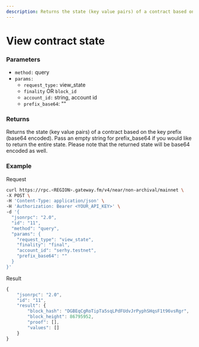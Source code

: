 ```yaml
---
description: Returns the state (key value pairs) of a contract based on the key prefix (base64 encoded).
---
```


# View contract state

### **Parameters**

- `method:` query
- `params:`
  - `request_type:` view_state
  - `finality` OR `block_id`
  - `account_id:` string, account id
  - `prefix_base64`: ""

### **Returns**

Returns the state (key value pairs) of a contract based on the key prefix (base64 encoded). Pass an empty string for prefix_base64 if you would like to return the entire state. Please note that the returned state will be base64 encoded as well.

### **Example**

Request

```bash
curl https://rpc.<REGION>.gateway.fm/v4/near/non-archival/mainnet \
-X POST \
-H 'Content-Type: application/json' \
-H 'Authorization: Bearer <YOUR_API_KEY>' \
-d '{
  "jsonrpc": "2.0",
  "id": "11",
  "method": "query",
  "params": {
    "request_type": "view_state",
    "finality": "final",
    "account_id": "serhy.testnet",
    "prefix_base64": ""
  }
}'
```

Result

```javascript
{
    "jsonrpc": "2.0",
    "id": "11",
    "result": {
        "block_hash": "DGBEqCgRoTipTa5sqLPdFUdvJrPyphSHqsF1t96vsRgr",
        "block_height": 86795952,
        "proof": [],
        "values": []
    }
}
```
